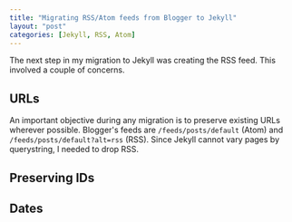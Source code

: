 ```yaml
---
title: "Migrating RSS/Atom feeds from Blogger to Jekyll"
layout: "post"
categories: [Jekyll, RSS, Atom]
---
```


The next step in my migration to Jekyll was creating the RSS feed.  This involved a couple of concerns.

## URLs
An important objective during any migration is to preserve existing URLs wherever possible.  Blogger's feeds are `/feeds/posts/default` (Atom) and `/feeds/posts/default?alt=rss` (RSS).  Since Jekyll cannot vary pages by querystring, I needed to drop RSS.

## Preserving IDs

## Dates